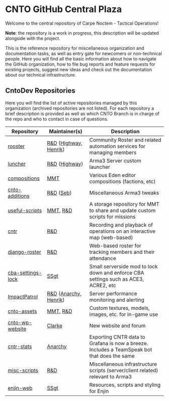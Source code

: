 # CNTO GitHub Central Plaza

Welcome to the central repository of Carpe Noctem - Tactical Operations!

**Note**: the repository is a work in progress, this description will be updated alongside with the project.

This is the reference repository for miscellaneous organization and documentation tasks, as well as entry gate for newcomers or non-technical people. Here you will find all the basic information about how to navigate the GitHub organization, how to file bug reports and feature requests for existing projects, suggest new ideas and check out the documentation about our technical infrastructure.

## CntoDev Repositories

Here you will find the list of active repositories managed by this organization (archived repositories are not listed). For each repository a brief description is provided as well as which CNTO Branch is in charge of the repo and who to contact in case of questions.

| Repository | Maintainer(s) | Description |
| --- | --- | --- |
| [rooster](https://github.com/CntoDev/rooster) | [R&D](https://github.com/orgs/CntoDev/teams/rnd) ([Highway](https://github.com/milivojm), [Henrik](https://github.com/enrico-ghidoni)) | Community Roster and related automation services for managing members |
| [luncher](https://github.com/CntoDev/luncher) | [R&D](https://github.com/orgs/CntoDev/teams/rnd) ([Highway](https://github.com/milivojm)) | Arma3 Server custom launcher |
| [compositions](https://github.com/CntoDev/compositions) | [MMT](https://github.com/orgs/CntoDev/teams/mmt) | Various Eden editor compositions (factions, etc) |
| [cnto-additions](https://github.com/CntoDev/cnto-additions) | [R&D](https://github.com/orgs/CntoDev/teams/rnd) ([Seb](https://github.com/Seb105)) | Miscellaneous Arma3 tweaks |
| [useful-scripts](https://github.com/CntoDev/useful-scripts) | [MMT](https://github.com/orgs/CntoDev/teams/mmt), [R&D](https://github.com/orgs/CntoDev/teams/rnd) | A storage repository for MMT to share and update custom scripts for missions |
| [cntr](https://github.com/CntoDev/cntr) | [R&D](https://github.com/orgs/CntoDev/teams/rnd) | Recording and playback of operations on an interactive map (web-based) |
| [django-roster](https://github.com/CntoDev/django-roster) | [R&D](https://github.com/orgs/CntoDev/teams/rnd) | Web-based roster for tracking members and their attendance |
| [cba-settings-lock](https://github.com/CntoDev/cba-settings-lock) | [SSgt](https://github.com/orgs/CntoDev/teams/ssgt) | Small serverside mod to lock down and enforce CBA settings such as ACE3, ACRE2, etc |
| [ImpactPatrol](https://github.com/CntoDev/ImpactPatrol) | [R&D](https://github.com/orgs/CntoDev/teams/rnd) ([Anarchy](https://github.com/Didr), [Henrik](https://github.com/enrico-ghidoni)) | Server performance monitoring and alerting |
| [cnto-assets](https://github.com/CntoDev/cnto-assets) | [MMT](https://github.com/orgs/CntoDev/teams/mmt), [R&D](https://github.com/orgs/CntoDev/teams/rnd) | Custom textures, models, images, etc. for in-game use |
| [cnto-wp-website](https://github.com/CntoDev/cnto-wp-website) | [Clarke](https://github.com/JamesTheClarke) | New website and forum |
| [cntr-stats](https://github.com/CntoDev/cntr-stats) | [Anarchy](https://github.com/Didr) | Exporting CNTR data to Grafana is now a breeze. Includes a TeamSpeak bot that does the same |
| [misc-scripts](https://github.com/CntoDev/misc-scripts) | [R&D](https://github.com/orgs/CntoDev/teams/rnd) | Miscellaneous infrastructure scripts (server/client related) relevant to Arma3 |
| [enjin-web](https://github.com/CntoDev/enjin-web) | [SSgt](https://github.com/orgs/CntoDev/teams/ssgt) | Resources, scripts and styling for Enjin |

